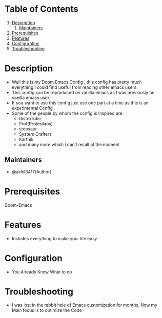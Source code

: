 
# Table of Contents

1.  [Description](#orgc003bed)
    1.  [Maintainers](#org784703b)
2.  [Prerequisites](#org72bd4ba)
3.  [Features](#org94801ed)
4.  [Configuration](#org961c28c)
5.  [Troubleshooting](#orgf0c9951)



<a id="orgc003bed"></a>

# Description

-   Well this is my Doom Emacs Config , this config has pretty much everything I could find useful from reading other emacs users.
-   This config can be reproduced on vanilla emacs as I was previously an vanilla emacs user.
-   If you want to use this config just use one part at a time as this is an experimental Config
-   Some of the people by whom the config is Inspired are :
    -   DistroTube
    -   Prot(Protesilaos)
    -   tecosaur
    -   System Crafters
    -   Karthik
    -   and many more which I can&rsquo;t recall at the moment


<a id="org784703b"></a>

## Maintainers

-   @akhil3417(Author)


<a id="org72bd4ba"></a>

# Prerequisites

Doom-Emacs


<a id="org94801ed"></a>

# Features

-   Includes everything to make your life easy


<a id="org961c28c"></a>

# Configuration

-   You Already Know What to do


<a id="orgf0c9951"></a>

# Troubleshooting

-   I was lost in the rabbit hole of Emacs customization for months, Now my Main focus is to optimize the Code

